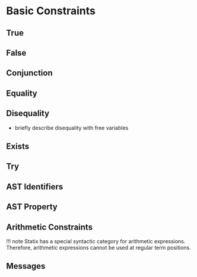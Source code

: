 # Basic Constraints

## True

## False

## Conjunction

## Equality

## Disequality

- briefly describe disequality with free variables

## Exists

## Try

## AST Identifiers

## AST Property

## Arithmetic Constraints

!!! note
    Statix has a special syntactic category for arithmetic expressions. Therefore,
    arithmetic expressions cannot be used at regular term positions.

## Messages
